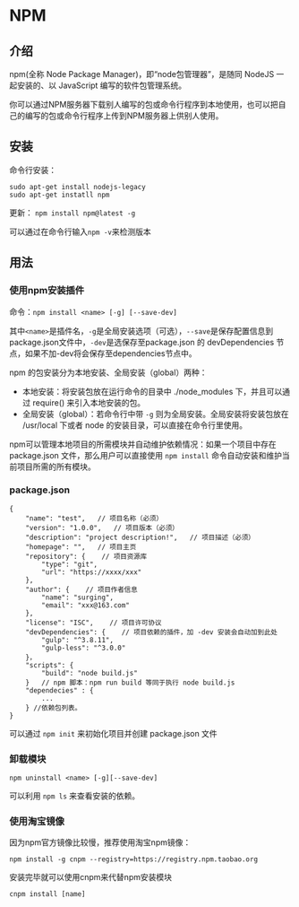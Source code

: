 # NPM

## 介绍

npm(全称 Node Package Manager)，即“node包管理器”，是随同 NodeJS 一起安装的、以 JavaScript 编写的软件包管理系统。

你可以通过NPM服务器下载别人编写的包或命令行程序到本地使用，也可以把自己的编写的包或命令行程序上传到NPM服务器上供别人使用。

## 安装

命令行安装：
```
sudo apt-get install nodejs-legacy
sudo apt-get instatll npm
```

更新：
`npm install npm@latest -g`

可以通过在命令行输入`npm -v`来检测版本

## 用法

### 使用npm安装插件

命令：`npm install <name> [-g] [--save-dev]`

其中`<name>`是插件名，`-g`是全局安装选项（可选），`--save`是保存配置信息到 package.json文件中，`-dev`是选保存至package.json 的 devDependencies 节点，如果不加-dev将会保存至dependencies节点中。

npm 的包安装分为本地安装、全局安装（global）两种：

+ 本地安装：将安装包放在运行命令的目录中 ./node_modules 下，并且可以通过 require() 来引入本地安装的包。
+ 全局安装（global）：若命令行中带 `-g` 则为全局安装。全局安装将安装包放在 /usr/local 下或者 node 的安装目录，可以直接在命令行里使用。

npm可以管理本地项目的所需模块并自动维护依赖情况：如果一个项目中存在 package.json 文件，那么用户可以直接使用 `npm install` 命令自动安装和维护当前项目所需的所有模块。

### package.json

```
{
    "name": "test",   // 项目名称（必须）
    "version": "1.0.0",   // 项目版本（必须）
    "description": "project description!",   // 项目描述（必须）
    "homepage": "",   // 项目主页
    "repository": {    // 项目资源库
        "type": "git",
        "url": "https://xxxx/xxx"
    },
    "author": {    // 项目作者信息
        "name": "surging",
        "email": "xxx@163.com"
    },
    "license": "ISC",    // 项目许可协议
    "devDependencies": {    // 项目依赖的插件，加 -dev 安装会自动加到此处
        "gulp": "^3.8.11",
        "gulp-less": "^3.0.0"
    }，
    "scripts": {
        "build": "node build.js"
    }   // npm 脚本：npm run build 等同于执行 node build.js
    "dependecies" : {
        ...
    } //依赖包列表。
}
```

可以通过 `npm init` 来初始化项目并创建 package.json 文件

### 卸载模块

`npm uninstall <name> [-g][--save-dev]`

可以利用 `npm ls` 来查看安装的依赖。

### 使用淘宝镜像

因为npm官方镜像比较慢，推荐使用淘宝npm镜像：

`npm install -g cnpm --registry=https://registry.npm.taobao.org`

安装完毕就可以使用cnpm来代替npm安装模块

`cnpm install [name]`